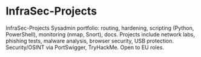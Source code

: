 # InfraSec-Projects
 InfraSec-Projects  Sysadmin portfolio: routing, hardening, scripting (Python, PowerShell), monitoring (nmap, Snort), docs. Projects include network labs, phishing tests, malware analysis, browser security, USB protection. Security/OSINT via PortSwigger, TryHackMe. Open to EU roles.
